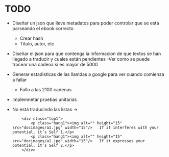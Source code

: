 # TODO

- Diseñar un json que lleve metadatos para poder controlar que se está parseando el ebook correcto
  - Crear hash
  - Titulo, autor, etc
- Diseñar el json para que contenga la informacion de que textos se han llegado a traducir y cuales están pendientes
-Ver como se puede trocear una cadena si es mayor de 5000

- Generar estadisticas de las llamdas a google para ver cuando comienza a fallar
  - Fallo a las 2100 cadenas

- Implemnetar pruebas unitarias

- No está traducindo las listas ->
    ```
        <div class="top1">
            <p class="hang1"><img alt="" height="15" src="docimages/a1.jpg" width="15"/>   If it interferes with your potential, it’s Self 1.</p>
            <p class="hang1"><img alt="" height="15" src="docimages/a1.jpg" width="15"/>   If it expresses your potential, it’s Self 2.</p>
        </div>
    ```
